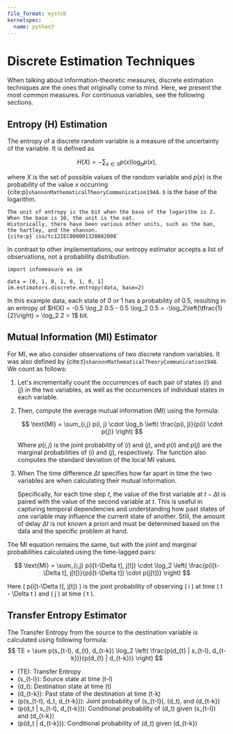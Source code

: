 ```yaml
---
file_format: mystnb
kernelspec:
  name: python3
---
```


# Discrete Estimation Techniques

When talking about information-theoretic measures, discrete estimation techniques are the ones that originally come to mind.
Here, we present the most common measures.
For continuous variables, see the following sections.

## Entropy (H) Estimation

The entropy of a discrete random variable is a measure of the uncertainty of the variable.
It is defined as

$$
H(X) = -\sum_{x \in X} p(x) \log_b p(x),
$$

where $X$ is the set of possible values of the random variable and $p(x)$ is the probability of the value $x$ occurring {cite:p}`shannonMathematicalTheoryCommunication1948`.
``b`` is the base of the logarithm.

````{sidebar} Units of Information
The unit of entropy is the bit when the base of the logarithm is 2.
When the base is 10, the unit is the nat.
Historically, there have been various other units, such as the ban, the hartley, and the shannon.
{cite:p}`iso/tc12IEC800001320082008`
````

In contrast to other implementations, our entropy estimator accepts a list of observations, not a probability distribution.

```{code-cell}
import infomeasure as im

data = [0, 1, 0, 1, 0, 1, 0, 1]
im.estimators.discrete.entropy(data, base=2)
```

In this example data, each state of $0$ or $1$ has a probability of $0.5$, resulting in an entropy of
$H(X) = -0.5 \log_2 0.5 - 0.5 \log_2 0.5 = -\log_2\left(\tfrac{1}{2}\right) = \log_2 2 = 1$ bit.


## Mutual Information (MI) Estimator

For MI, we also consider observations of two discrete random variables.
It was also defined by {cite:t}`shannonMathematicalTheoryCommunication1948`.
We count as follows:

1. Let's incrementally count the occurrences of each pair of states $(i)$ and $(j)$ in the two variables, as well as the occurrences of individual states in each variable.

2. Then, compute the average mutual information (MI) using the formula:

    $$
    \text{MI} = \sum_{i,j} p(i, j) \cdot \log_b \left( \frac{p(i, j)}{p(i) \cdot p(j)} \right)
    $$

    Where $p(i, j)$ is the joint probability of $(i)$ and $(j)$, and $p(i)$ and $p(j)$ are the marginal probabilities of $(i)$ and $(j)$, respectively. The function also computes the standard deviation of the local MI values.

3. When
The time difference $\Delta t$ specifies how far apart in time the two variables are when calculating their mutual information.

    Specifically, for each time step $t$, the value of the first variable at $t - \Delta t$ is paired with the value of the second variable at $t$. This is useful in capturing temporal dependencies and understanding how past states of one variable may influence the current state of another.
    Still, the amount of delay $\Delta t$ is not known a priori and must be determined based on the data and the specific problem at hand.

The MI equation remains the same, but with the joint and marginal probabilities calculated using the time-lagged pairs:

$$
\text{MI} = \sum_{i,j} p(i[t-\Delta t], j[t]) \cdot \log_2 \left( \frac{p(i[t-\Delta t], j[t])}{p(i[t-\Delta t]) \cdot p(j[t])} \right)
$$

Here \( p(i[t-\Delta t], j[t]) \) is the joint probability of observing \( i \) at time \( t - \Delta t \) and \( j \) at time \( t \).


## Transfer Entropy Estimator

The Transfer Entropy from the source to the destination variable is calculated using following formula:
$$
TE = \sum p(s_{t-l}, d_{t}, d_{t-k}) \log_2 \left( \frac{p(d_{t} | s_{t-l}, d_{t-k})}{p(d_{t} | d_{t-k})} \right)
$$

- \(TE\): Transfer Entropy
- \(s_{t-l}\): Source state at time \(t-l\)
- \(d_t\): Destination state at time \(t\)
- \(d_{t-k}\): Past state of the destination at time \(t-k\)
- \(p(s_{t-l}, d_t, d_{t-k})\): Joint probability of \(s_{t-l}\), \(d_t\), and \(d_{t-k}\)
- \(p(d_t | s_{t-l}, d_{t-k})\): Conditional probability of \(d_t\) given \(s_{t-l}\) and \(d_{t-k}\)
- \(p(d_t | d_{t-k})\): Conditional probability of \(d_t\) given \(d_{t-k}\)
